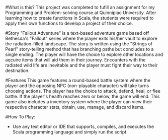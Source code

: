 #What is this?
This project was completed to fufill an assignment for my Programming and Problem-solving course at Quinnipiac University. After learning how to create functions in Scala, the students were required to apply their own functions to develop a project of their choice.

#Story
"Fallout Adventure" is a text-based adventure game based off Bethesda's "Fallout" series where the player exits his/her vault to explore the radiation-filled landscape. The story is written using the "Strings of Pearl" story-telling method that has branching paths but concludes to a single ending. The player will have the choice to 
explore other locations and aqcuire items that will aid them in their journey. Encounters with the radiated wild life are inevitable and the player 
must fight their way to their destination.

#Features
This game features a round-based battle system where the player and the opposing NPC (non-playable character) will take turns choosing actions. The player has the choice to attack, defend, heal, or flee battle. If the player's health reaches zero or below, the game will end. This game also includes a inventory system where the player can view their respective character stats, obtain, use, manage, and discard items.

#How To Play:
- Use any text editor or IDE that supports, compiles, and executes the Scala programming language and simply run the script.
